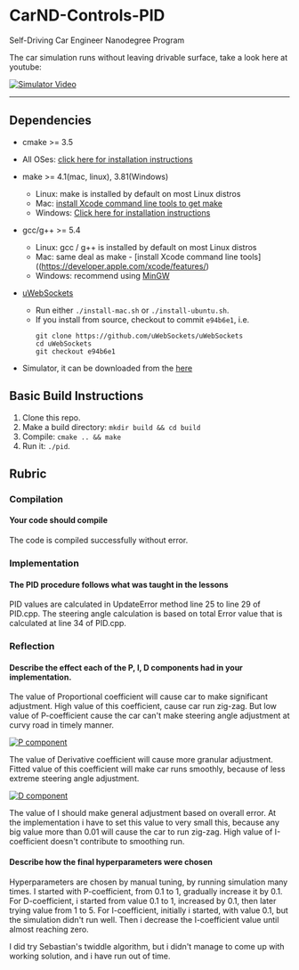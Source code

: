# CarND-Controls-PID
Self-Driving Car Engineer Nanodegree Program


The car simulation runs without leaving drivable surface, take a look here at youtube:

[![Simulator Video](http://img.youtube.com/vi/lNjpbqzQtp8/0.jpg)](http://www.youtube.com/watch?v=lNjpbqzQtp8)


---

## Dependencies

* cmake >= 3.5
 * All OSes: [click here for installation instructions](https://cmake.org/install/)
* make >= 4.1(mac, linux), 3.81(Windows)
  * Linux: make is installed by default on most Linux distros
  * Mac: [install Xcode command line tools to get make](https://developer.apple.com/xcode/features/)
  * Windows: [Click here for installation instructions](http://gnuwin32.sourceforge.net/packages/make.htm)
* gcc/g++ >= 5.4
  * Linux: gcc / g++ is installed by default on most Linux distros
  * Mac: same deal as make - [install Xcode command line tools]((https://developer.apple.com/xcode/features/)
  * Windows: recommend using [MinGW](http://www.mingw.org/)
* [uWebSockets](https://github.com/uWebSockets/uWebSockets)
  * Run either `./install-mac.sh` or `./install-ubuntu.sh`.
  * If you install from source, checkout to commit `e94b6e1`, i.e.
    ```
    git clone https://github.com/uWebSockets/uWebSockets 
    cd uWebSockets
    git checkout e94b6e1
    ```
    
* Simulator, it can be downloaded from the [here](https://github.com/udacity/self-driving-car-sim/releases)

## Basic Build Instructions

1. Clone this repo.
2. Make a build directory: `mkdir build && cd build`
3. Compile: `cmake .. && make`
4. Run it: `./pid`. 


## Rubric

### Compilation
#### Your code should compile
The code is compiled successfully without error.

### Implementation

#### The PID procedure follows what was taught in the lessons
PID values are calculated in UpdateError method line 25 to line 29 of PID.cpp. The steering angle calculation is based on total Error value that is calculated at line 34 of PID.cpp.

### Reflection

#### Describe the effect each of the P, I, D components had in your implementation.

The value of Proportional coefficient will cause car to make significant adjustment. High value of this coefficient, cause car run zig-zag. But low value of P-coefficient cause the car can't make steering angle adjustment at curvy road in timely manner.

[![P component](http://img.youtube.com/vi/qvq4YVBtXok/0.jpg)](http://www.youtube.com/watch?v=qvq4YVBtXok)

The value of Derivative coefficient will cause more granular adjustment. Fitted value of this coefficient will make car runs smoothly, because of less extreme steering angle adjustment. 

[![D component](http://img.youtube.com/vi/W4mTvUIvT-s/0.jpg)](http://www.youtube.com/watch?v=W4mTvUIvT-s)

The value of I should make general adjustment based on overall error. At the implementation i have to set this value to very small this, because any big value more than 0.01 will cause the car to run zig-zag. High value of I-coefficient doesn't contribute to smoothing run. 
 

#### Describe how the final hyperparameters were chosen

Hyperparameters are chosen by manual tuning, by running simulation many times. I started with P-coefficient, from 0.1 to 1, gradually increase it by 0.1. For D-coefficient, i started from value 0.1 to 1, increased by 0.1, then later trying value from 1 to 5. For I-coefficient, initially i started, with value 0.1, but the simulation didn't run well. Then i decrease the I-coefficient value until almost reaching zero. 

I did try Sebastian's twiddle algorithm, but i didn't manage to come up with working solution, and i have run out of time. 

